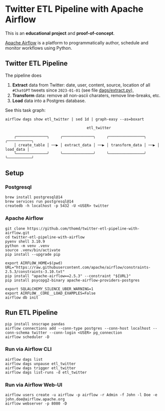 # Twitter ETL Pipeline with Apache Airflow

This is an **educational project** and **proof-of-concept**.

[Apache Airflow](https://airflow.apache.org/) is a platform to programmatically author, schedule and monitor workflows using Python.

## Twitter ETL Pipeline

The pipeline does

1. **Extract** data from Twitter: date, user, content, source, location of all `#ChatGPT` tweets since `2023-01-01` (see file [dags/extract.py](https://github.com/thomd/twitter-etl-pipeline-with-airflow/blob/9baf9f301d3ca866c7e12f3cb63460d12e1edb94/dags/extract.py#L6)),
1. **Transform** data: remove all non-ascii charaters, remove line-breaks, etc.
1. **Load** data into a Postgres database.

See this task graph:

```
airflow dags show etl_twitter | sed 1d | graph-easy --as=boxart

                                     etl_twitter
    
    ╭──────────────╮     ╭──────────────╮     ╭────────────────╮     ╭───────────╮
    │ create_table │ ──▶ │ extract_data │ ──▶ │ transform_data │ ──▶ │ load_data │
    ╰──────────────╯     ╰──────────────╯     ╰────────────────╯     ╰───────────╯
```

## Setup

### Postgresql

    brew install postgresql@14
    brew services run postgresql@14
    createdb -h localhost -p 5432 -U <USER> twitter

### Apache Airflow

    git clone https://github.com/thomd/twitter-etl-pipeline-with-airflow.git
    cd twitter-etl-pipeline-with-airflow
    pyenv shell 3.10.9
    python -m venv .venv
    source .venv/bin/activate
    pip install --upgrade pip

    export AIRFLOW_HOME=$(pwd)
    URL="https://raw.githubusercontent.com/apache/airflow/constraints-2.5.3/constraints-3.10.txt"
    pip install "apache-airflow==2.5.3" --constraint "${URL}"
    pip install psycopg2-binary apache-airflow-providers-postgres

    export SQLALCHEMY_SILENCE_UBER_WARNING=1
    export AIRFLOW__CORE__LOAD_EXAMPLES=False
    airflow db init

## Run ETL Pipeline

    pip install snscrape pandas
    airflow connections add --conn-type postgres --conn-host localhost --conn-schema twitter --conn-login <USER> pg_connection
    airflow scheduler -D

### Run via Airflow CLI

    airflow dags list
    airflow dags unpause etl_twitter
    airflow dags trigger etl_twitter
    airflow dags list-runs -d etl_twitter

### Run via Airflow Web-UI

    airflow users create -u airflow -p airflow -r Admin -f John -l Doe -e john.doe@airflow.apache.org
    airflow webserver -p 8080 -D

